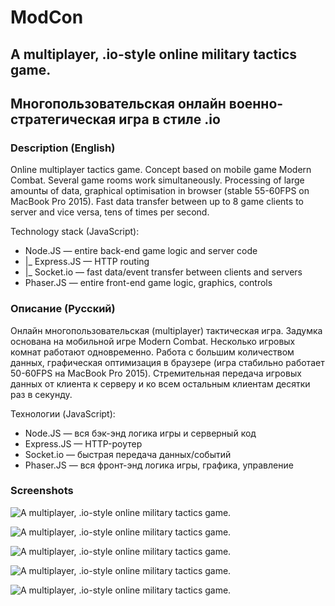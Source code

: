 # ModCon
## A multiplayer, .io-style online military tactics game.
## Многопользовательская онлайн военно-стратегическая игра в стиле .io

### Description (English)

Online multiplayer tactics game. Concept based on mobile game Modern Combat. Several game rooms work simultaneously. Processing of large amountы of data, graphical optimisation in browser (stable 55-60FPS on MacBook Pro 2015). Fast data transfer between up to 8 game clients to server and vice versa, tens of times per second.

Technology stack (JavaScript):
* Node.JS — entire back-end game logic and server code
* |_ Express.JS — HTTP routing
* |_ Socket.io — fast data/event transfer between clients and servers
* Phaser.JS — entire front-end game logic, graphics, controls

### Описание (Русский)

Онлайн многопользовательская (multiplayer) тактическая игра. Задумка основана на мобильной игре Modern Combat. Несколько игровых комнат работают одновременно. Работа с большим количеством данных, графическая оптимизация в браузере (игра стабильно работает 50-60FPS на MacBook Pro 2015). Стремительная передача игровых данных от клиента к серверу и ко всем остальным клиентам десятки раз в секунду.

Технологии (JavaScript):
* Node.JS — вся бэк-энд логика игры и серверный код
* Express.JS — HTTP-роутер 
* Socket.io — быстрая передача данных/событий
* Phaser.JS — вся фронт-энд логика игры, графика, управление

### Screenshots

![A multiplayer, .io-style online military tactics game.](https://user-images.githubusercontent.com/19387589/44419122-5c289200-a58b-11e8-80e6-a7e572f99f0d.png)

![A multiplayer, .io-style online military tactics game.](https://user-images.githubusercontent.com/19387589/44419129-5d59bf00-a58b-11e8-9940-36730dc33884.png)

![A multiplayer, .io-style online military tactics game.](https://user-images.githubusercontent.com/19387589/44419516-7adb5880-a58c-11e8-8f07-557cf3a803dd.png)

![A multiplayer, .io-style online military tactics game.](https://user-images.githubusercontent.com/19387589/44419518-7d3db280-a58c-11e8-851d-a4253ca494b8.png)

![A multiplayer, .io-style online military tactics game.](https://user-images.githubusercontent.com/19387589/44419525-829afd00-a58c-11e8-80ed-a20b8f264fd3.png)
